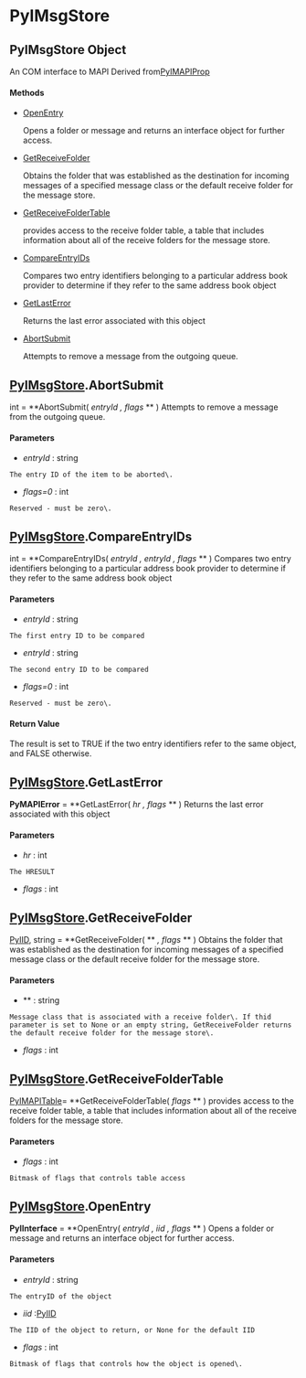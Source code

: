 # PyIMsgStore

## PyIMsgStore Object

An COM interface to MAPI
Derived from[PyIMAPIProp](#pyimapiprop)

#### Methods


  - [OpenEntry](PyIMsgStore.md#pyimsgstoreopenentry)

    Opens a folder or message and returns an interface object for further access\.&nbsp;

  - [GetReceiveFolder](PyIMsgStore.md#pyimsgstoregetreceivefolder)

    Obtains the folder that was established as the destination for incoming messages of a specified message class or the default receive folder for the message store\.&nbsp;

  - [GetReceiveFolderTable](PyIMsgStore.md#pyimsgstoregetreceivefoldertable)

    provides access to the receive folder table, a table that includes information about all of the receive folders for the message store\.&nbsp;

  - [CompareEntryIDs](PyIMsgStore.md#pyimsgstorecompareentryids)

    Compares two entry identifiers belonging to a particular address book provider to determine if they refer to the same address book object&nbsp;

  - [GetLastError](PyIMsgStore.md#pyimsgstoregetlasterror)

    Returns the last error associated with this object&nbsp;

  - [AbortSubmit](PyIMsgStore.md#pyimsgstoreabortsubmit)

    Attempts to remove a message from the outgoing queue\.&nbsp;

## [PyIMsgStore](#pyimsgstore)\.AbortSubmit

int \= **AbortSubmit\( *entryId*  *, flags* ** \)
Attempts to remove a message from the outgoing queue\.

#### Parameters


  -  *entryId* : string

    The entry ID of the item to be aborted\.

  -  *flags\=0* : int

    Reserved - must be zero\.

## [PyIMsgStore](#pyimsgstore)\.CompareEntryIDs

int \= **CompareEntryIDs\( *entryId*  *, entryId*  *, flags* ** \)
Compares two entry identifiers belonging to a particular address book provider to determine if they refer to the same address book object

#### Parameters


  -  *entryId* : string

    The first entry ID to be compared

  -  *entryId* : string

    The second entry ID to be compared

  -  *flags\=0* : int

    Reserved - must be zero\.

#### Return Value
The result is set to TRUE if the two entry identifiers refer to the same object, and FALSE otherwise\.

## [PyIMsgStore](#pyimsgstore)\.GetLastError

 **PyMAPIError** \= **GetLastError\( *hr*  *, flags* ** \)
Returns the last error associated with this object

#### Parameters


  -  *hr* : int

    The HRESULT

  -  *flags* : int

    

## [PyIMsgStore](#pyimsgstore)\.GetReceiveFolder

[PyIID](#pyiid), string \= **GetReceiveFolder\( **  *, flags* ** \)
Obtains the folder that was established as the destination for incoming messages of a specified message class or the default receive folder for the message store\.

#### Parameters


  -  ** : string

    Message class that is associated with a receive folder\. If thid parameter is set to None or an empty string, GetReceiveFolder returns the default receive folder for the message store\.

  -  *flags* : int

    

## [PyIMsgStore](#pyimsgstore)\.GetReceiveFolderTable

[PyIMAPITable](#pyimapitable)\= **GetReceiveFolderTable\( *flags* ** \)
provides access to the receive folder table, a table that includes information about all of the receive folders for the message store\.

#### Parameters


  -  *flags* : int

    Bitmask of flags that controls table access

## [PyIMsgStore](#pyimsgstore)\.OpenEntry

 **PyIInterface** \= **OpenEntry\( *entryId*  *, iid*  *, flags* ** \)
Opens a folder or message and returns an interface object for further access\.

#### Parameters


  -  *entryId* : string

    The entryID of the object

  -  *iid* :[PyIID](#pyiid)

    The IID of the object to return, or None for the default IID

  -  *flags* : int

    Bitmask of flags that controls how the object is opened\.